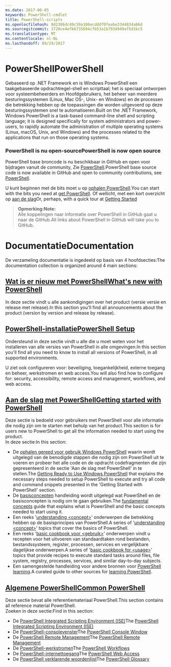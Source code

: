 ```yaml
---
ms.date: 2017-06-05
keywords: PowerShell-cmdlet
title: PowerShell-scripts
ms.openlocfilehash: 8d2386dc49c59a106ecdddf0feabe3344834a86d
ms.sourcegitcommit: 3720ce4efb6735694cfb53a1b793d949af5d1bc5
ms.translationtype: MT
ms.contentlocale: nl-NL
ms.lasthandoff: 09/29/2017
---
```

# <a name="powershell"></a><span data-ttu-id="4f1bd-103">PowerShell</span><span class="sxs-lookup"><span data-stu-id="4f1bd-103">PowerShell</span></span>

<span data-ttu-id="4f1bd-104">Gebaseerd op .NET Framework en is Windows PowerShell een taakgebaseerde opdrachtregel-shell en scripttaal; het is speciaal ontworpen voor systeembeheerders en Hoofdgebruikers, het beheer van meerdere besturingssystemen (Linux, Mac OS-, Unix- en Windows) en de processen die betrekking hebben op de toepassingen die worden uitgevoerd op deze besturingssystemen snel te automatiseren.</span><span class="sxs-lookup"><span data-stu-id="4f1bd-104">Built on the .NET Framework, Windows PowerShell is a task-based command-line shell and scripting language; it is designed specifically for system administrators and power-users, to rapidly automate the administration of multiple operating systems (Linux, macOS, Unix, and Windows) and the processes related to the applications that run on those operating systems.</span></span>

### <a name="powershell-is-now-open-source"></a><span data-ttu-id="4f1bd-105">PowerShell is nu open-source</span><span class="sxs-lookup"><span data-stu-id="4f1bd-105">PowerShell is now open source</span></span>

<span data-ttu-id="4f1bd-106">PowerShell base broncode is nu beschikbaar in GitHub en open voor bijdragen vanuit de community, Zie [PowerShell](https://github.com/powershell/powershell).</span><span class="sxs-lookup"><span data-stu-id="4f1bd-106">PowerShell base source code is now available in GitHub and open to community contributions, see [PowerShell](https://github.com/powershell/powershell).</span></span>

<span data-ttu-id="4f1bd-107">U kunt beginnen met de bits moet u op [ophalen PowerShell](https://github.com/PowerShell/PowerShell#get-powershell).</span><span class="sxs-lookup"><span data-stu-id="4f1bd-107">You can start with the bits you need at [get PowerShell](https://github.com/PowerShell/PowerShell#get-powershell).</span></span>
<span data-ttu-id="4f1bd-108">Of wellicht, met een kort overzicht op [aan de slag](https://github.com/PowerShell/PowerShell/blob/master/docs/learning-powershell)</span><span class="sxs-lookup"><span data-stu-id="4f1bd-108">Or, perhaps, with a quick tour at [Getting Started](https://github.com/PowerShell/PowerShell/blob/master/docs/learning-powershell)</span></span>

> <span data-ttu-id="4f1bd-109">**Opmerking:**</span><span class="sxs-lookup"><span data-stu-id="4f1bd-109">**Note:**</span></span>  
> <span data-ttu-id="4f1bd-110">Alle koppelingen naar informatie over PowerShell in GitHub gaat u naar de GitHub.</span><span class="sxs-lookup"><span data-stu-id="4f1bd-110">All links about PowerShell in GitHub will take you to GitHub.</span></span>

# <a name="documentation"></a><span data-ttu-id="4f1bd-111">Documentatie</span><span class="sxs-lookup"><span data-stu-id="4f1bd-111">Documentation</span></span>

<span data-ttu-id="4f1bd-112">De verzameling documentatie is ingedeeld op basis van 4 hoofdsecties:</span><span class="sxs-lookup"><span data-stu-id="4f1bd-112">The documentation collection is organized around 4 main sections:</span></span>

## <a name="whats-new-with-powershellwhats-newwhat-s-new-with-powershellmd"></a>[<span data-ttu-id="4f1bd-113">Wat is er nieuw met PowerShell</span><span class="sxs-lookup"><span data-stu-id="4f1bd-113">What's new with PowerShell</span></span>](whats-new/What-s-New-With-PowerShell.md)
<span data-ttu-id="4f1bd-114">In deze sectie vindt u alle aankondigingen over het product (versie versie en release met release).</span><span class="sxs-lookup"><span data-stu-id="4f1bd-114">In this section you'll find all announcements about the product (version by version and release by release).</span></span>

## <a name="powershell-setupsetupsetup-referencemd"></a>[<span data-ttu-id="4f1bd-115">PowerShell-installatie</span><span class="sxs-lookup"><span data-stu-id="4f1bd-115">PowerShell Setup</span></span>](setup/setup-reference.md)
<span data-ttu-id="4f1bd-116">Ondersteund in deze sectie vindt u alle die u moet weten voor het installeren van alle versies van PowerShell in alle omgevingen.</span><span class="sxs-lookup"><span data-stu-id="4f1bd-116">In this section you'll find all you need to know to install all versions of PowerShell, in all supported environments.</span></span>  

<span data-ttu-id="4f1bd-117">U ziet ook configureren voor: beveiliging, toegankelijkheid, externe toegang en beheer, werkstromen en web access.</span><span class="sxs-lookup"><span data-stu-id="4f1bd-117">You will also find how to configure for: security, accessibility, remote access and management, workflows, and web access.</span></span>

## <a name="getting-started-with-powershellgetting-startedgetting-started-with-windows-powershellmd"></a>[<span data-ttu-id="4f1bd-118">Aan de slag met PowerShell</span><span class="sxs-lookup"><span data-stu-id="4f1bd-118">Getting started with PowerShell</span></span>](getting-started/Getting-Started-with-Windows-PowerShell.md)
<span data-ttu-id="4f1bd-119">Deze sectie is bedoeld voor gebruikers met PowerShell voor alle informatie die nodig zijn om te starten met behulp van het product.</span><span class="sxs-lookup"><span data-stu-id="4f1bd-119">This section is for users new to PowerShell to get all the information needed to start using the product.</span></span>  
<span data-ttu-id="4f1bd-120">In deze sectie:</span><span class="sxs-lookup"><span data-stu-id="4f1bd-120">In this section:</span></span>
- <span data-ttu-id="4f1bd-121">De [ophalen gereed voor gebruik Windows PowerShell](getting-started/Getting-Ready-to-Use-Windows-PowerShell.md) waarin wordt uitgelegd van de benodigde stappen die nodig zijn om PowerShell uit te voeren en probeer het alle code en de opdracht codefragmenten die zijn gepresenteerd in de sectie 'Aan de slag met PowerShell' in te stellen.</span><span class="sxs-lookup"><span data-stu-id="4f1bd-121">The [Getting Ready to Use Windows PowerShell](getting-started/Getting-Ready-to-Use-Windows-PowerShell.md) that explains the necessary steps needed to setup PowerShell to execute and try all code and command snippets presented in the 'Getting Started with PowerShell' section.</span></span>
- <span data-ttu-id="4f1bd-122">De [basisconcepten](getting-started/fundamental-concepts.md) handleiding wordt uitgelegd wat PowerShell en de basisconcepten is nodig om te gaan gebruiken.</span><span class="sxs-lookup"><span data-stu-id="4f1bd-122">The [fundamental concepts](getting-started/fundamental-concepts.md) guide that explains what is PowerShell and the basic concepts needed to start using it.</span></span>
- <span data-ttu-id="4f1bd-123">Een reeks '[understanding &lt;concept&gt;](getting-started/understanding-concepts-reference.md)' onderwerpen die betrekking hebben op de basisprincipes van PowerShell.</span><span class="sxs-lookup"><span data-stu-id="4f1bd-123">A series of '[understanding &lt;concept&gt;](getting-started/understanding-concepts-reference.md)' topics that cover the basics of PowerShell.</span></span>
- <span data-ttu-id="4f1bd-124">Een reeks '[basic cookbook voor &lt;gebruik&gt;](getting-started/cookbooks/basic-cookbooks-reference.md)' onderwerpen vindt u recepten voor het uitvoeren van standaardtaken rond bestanden, bestandssysteem, register, processen, services en vergelijkbare dagelijkse onderwerpen.</span><span class="sxs-lookup"><span data-stu-id="4f1bd-124">A series of '[basic cookbook for &lt;usage&gt;](getting-started/cookbooks/basic-cookbooks-reference.md)' topics that provide recipes to execute standard tasks around files, file system, registry, processes, services, and similar day-to-day subjects.</span></span>
- <span data-ttu-id="4f1bd-125">Een samengestelde handleiding voor andere bronnen voor [PowerShell learning](getting-started/more-powershell-learning.md).</span><span class="sxs-lookup"><span data-stu-id="4f1bd-125">A curated guide to other sources for [learning PowerShell](getting-started/more-powershell-learning.md).</span></span>

## <a name="common-powershellcore-powershellcore-powershellmd"></a>[<span data-ttu-id="4f1bd-126">Algemene PowerShell</span><span class="sxs-lookup"><span data-stu-id="4f1bd-126">Common PowerShell</span></span>](core-powershell/core-powershell.md)
<span data-ttu-id="4f1bd-127">Deze sectie bevat alle referentiemateriaal PowerShell.</span><span class="sxs-lookup"><span data-stu-id="4f1bd-127">This section contains all reference material PowerShell.</span></span>  
<span data-ttu-id="4f1bd-128">Zoeken in deze sectie:</span><span class="sxs-lookup"><span data-stu-id="4f1bd-128">Find in this section:</span></span>
- <span data-ttu-id="4f1bd-129">De [PowerShell Integrated Scripting Environment \(ISE\)](core-powershell/ise-guide.md)</span><span class="sxs-lookup"><span data-stu-id="4f1bd-129">The [PowerShell Integrated Scripting Environment \(ISE\)](core-powershell/ise-guide.md)</span></span>
- <span data-ttu-id="4f1bd-130">De [PowerShell-consolevenster](core-powershell/console-guide.md)</span><span class="sxs-lookup"><span data-stu-id="4f1bd-130">The [PowerShell Console Window](core-powershell/console-guide.md)</span></span>
- <span data-ttu-id="4f1bd-131">De [PowerShell Remote Management](core-powershell/Running-Remote-Commands.md)</span><span class="sxs-lookup"><span data-stu-id="4f1bd-131">The [PowerShell Remote Management](core-powershell/Running-Remote-Commands.md)</span></span>
- <span data-ttu-id="4f1bd-132">De [PowerShell-werkstromen](core-powershell/workflows-guide.md)</span><span class="sxs-lookup"><span data-stu-id="4f1bd-132">The [PowerShell Workflows](core-powershell/workflows-guide.md)</span></span>
- <span data-ttu-id="4f1bd-133">De [PowerShell-internettoegang](core-powershell/web-access.md)</span><span class="sxs-lookup"><span data-stu-id="4f1bd-133">The [PowerShell Web Access](core-powershell/web-access.md)</span></span>
- <span data-ttu-id="4f1bd-134">De [PowerShell verklarende woordenlijst](Windows-PowerShell-Glossary.md)</span><span class="sxs-lookup"><span data-stu-id="4f1bd-134">The [PowerShell Glossary](Windows-PowerShell-Glossary.md)</span></span>

